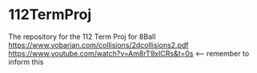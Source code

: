 # 112TermProj
The repository for the 112 Term Proj for 8Ball
https://www.vobarian.com/collisions/2dcollisions2.pdf 
https://www.youtube.com/watch?v=Am8rT9xICRs&t=0s <-- remember to inform this
